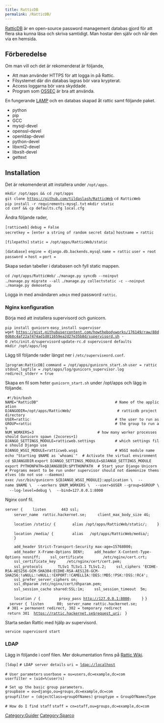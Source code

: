 ```yaml
---
title: RatticDB
permalink: /RatticDB/
---
```


[RatticDB](http://rattic.org/) är en open-source password management
databas gjord för att flera ska kunna läsa och skriva samtidigt. Man
hostar den själv och når den via en hemsida.

Förberedelse
------------

Om man vill och det är rekomenderat är följande,

-   Att man använder HTTPS för att logga in på Rattic.
-   Filsystemet där din databas lagras bör vara krypterat.
-   Access loggarna bör vara skyddade.
-   Program som [OSSEC](/OSSEC "wikilink") är bra att använda.

En fungerande [LAMP](/LAMP "wikilink") och en databas skapad åt rattic
samt följande paket.

-   python
-   pip
-   GCC
-   mysql-devel
-   openssl-devel
-   openldap-devel
-   python-devel
-   libxml2-devel
-   libxslt-devel
-   gettext

Installation
------------

Det är rekomenderat att installera under `/opt/apps`.

`mkdir /opt/apps && cd /opt/apps`
`git clone `[`https://github.com/tildaslash/RatticWeb`](https://github.com/tildaslash/RatticWeb)
`cd RatticWeb`
`pip install -r requirements-mysql.txt`
`mkdir static`
`cd conf && cp defaults.cfg local.cfg`

Ändra följande rader,

`[ratticweb]`
`debug = False`
`secretkey = [enter a string of random secret data]`
`hostname = rattic `

`[filepaths]`
`static = /opt/apps/RatticWeb/static`

`[database]`
`engine = django.db.backends.mysql`
`name = rattic`
`user = root`
`password =`
`host =`
`port =`

Skapa sedan tabeller i databasen och fyll static mappen.

`cd /opt/apps/RatticWeb/`
`./manage.py syncdb --noinput`
`./manage.py migrate --all`
`./manage.py collectstatic -c --noinput`
`./manage.py demosetup`

Logga in med användaren `admin` med password `rattic`.

### Nginx konfiguration

Börja med att installera supervisord och gunicorn.

`pip install gunicorn`
`easy_install supervisor`
`wget `[`https://gist.githubusercontent.com/howthebodyworks/176149/raw/88d0d68c4af22a7474ad1d011659ea2d27e35b8d/supervisord.sh`](https://gist.githubusercontent.com/howthebodyworks/176149/raw/88d0d68c4af22a7474ad1d011659ea2d27e35b8d/supervisord.sh)` -O /etc/init.d/supervisord`
`update-rc.d supervisord defaults`
`mkdir /opt/apps/log`

Lägg till följande rader längst ner i `/etc/superviseord.conf`.

`[program:RatticDB]`
`command = /opt/apps/gunicorn_start.sh`
`user = rattic`
`stdout_logfile = /opt/apps/log/gunicorn_supervisor.log`
`redirect_stderr = true`

Skapa en fil som heter `gunicorn_start.sh` under /opt/apps och lägg in
följande.

` #!/bin/bash`
` `
`NAME="RatticDB"                                   # Name of the application`
`DJANGODIR=/opt/apps/RatticWeb/                     # ratticdb project directory`
`USER=rattic                                       # the user to run as`
`GROUP=rattic                                      # the group to run as`
`NUM_WORKERS=3                             # how many worker processes should Gunicorn spawn (2xcores+1)`
`DJANGO_SETTINGS_MODULE=ratticweb.settings         # which settings file should Django use`
`DJANGO_WSGI_MODULE=ratticweb.wsgi                 # WSGI module name`
` `
`` echo "Starting $NAME as `whoami`" ``
` `
`# Activate the virtual environment`
`cd $DJANGODIR`
`export DJANGO_SETTINGS_MODULE=$DJANGO_SETTINGS_MODULE`
`export PYTHONPATH=$DJANGODIR:$PYTHONPATH`
` `
`# Start your Django Unicorn`
`# Programs meant to be run under supervisor should not daemonize themselves (do not use --daemon)`
`exec /usr/bin/gunicorn ${DJANGO_WSGI_MODULE}:application \`
`  --name $NAME \`
`  --workers $NUM_WORKERS \`
`  --user=$USER --group=$GROUP \`
`  --log-level=debug \`
`  --bind=127.0.0.1:8000`

Nginx conf fil.

`server {`
`    listen       443 ssl;`
`    server_name  rattic.hackernet.se;`
`    `
`client_max_body_size 4G;`

`    location /static/ {`
`       alias /opt/apps/RatticWeb/static/;`
`    }`

`    location /media/ {`
`        alias   /opt/apps/RatticWeb/media/;`
`    }`

`    add_header Strict-Transport-Security max-age=15768000;`
`    add_header X-Frame-Options DENY;`
`    add_header X-Content-Type-Options nosniff;`
`    ssl_certificate         /etc/nginx/cert.crt;`
`    ssl_certificate_key     /etc/nginx/cert/cert.pem;`
`    ssl_protocols       TLSv1 TLSv1.1 TLSv1.2;`
`    ssl_ciphers 'ECDHE-RSA-AES256-GCM-SHA384:ECDHE-RSA-AES128-GCM-SHA256:!aNULL:!eNULL:!EXPORT:!CAMELLIA:!DES:!MD5:!PSK:!DSS:!RC4';`
`    ssl_prefer_server_ciphers on;`
`    ssl_dhparam /etc/nginx/cert/dhparam.pem;`
`    ssl_session_cache shared:SSL:1m;`
`    ssl_session_timeout  5m;`


`    location / {`
`        proxy_pass `[`http://127.0.0.1:8000`](http://127.0.0.1:8000)`;`
`    }`
`}`
`  server {`
` listen      80;`
` server_name rattic.hackernet.se;`
` `
` # 301 = permanent redirect, 302 = temporary redirect`
` return 301  `[`https://rattic.hackernet.se$request_uri`](https://rattic.hackernet.se$request_uri)`;`
` }`

Starta sedan Rattic med hjälp av supervisord.

`service supervisord start`

### LDAP

Lägg in följande i conf filen. Mer dokumentation finns på [Rattic
Wiki](https://github.com/tildaslash/RatticWeb/wiki/LDAP).

`[ldap]`
`# LDAP server details`
`uri = `[`ldap://localhost`](ldap://localhost)

`# User parameters`
`userbase = ou=users,dc=example,dc=com`
`userfilter = (uid=%(user)s)`

`# Set up the basic group parameters.`
`groupbase = ou=django,ou=groups,dc=example,dc=com`
`groupfilter = (objectClass=groupOfNames)`
`grouptype = GroupOfNamesType`

`# How do I find staff`
`staff = cn=staff,ou=groups,dc=example,dc=com`

[Category:Guider](/Category:Guider "wikilink")
[Category:Sparco](/Category:Sparco "wikilink")